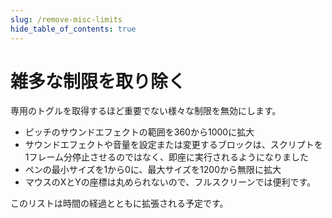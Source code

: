 ```yaml
---
slug: /remove-misc-limits
hide_table_of_contents: true
---
```


# 雑多な制限を取り除く

専用のトグルを取得するほど重要でない様々な制限を無効にします。

 - ピッチのサウンドエフェクトの範囲を360から1000に拡大
 - サウンドエフェクトや音量を設定または変更するブロックは、スクリプトを1フレーム分停止させるのではなく、即座に実行されるようになりました
 - ペンの最小サイズを1から0に、最大サイズを1200から無限に拡大
 - マウスのXとYの座標は丸められないので、フルスクリーンでは便利です。

このリストは時間の経過とともに拡張される予定です。
